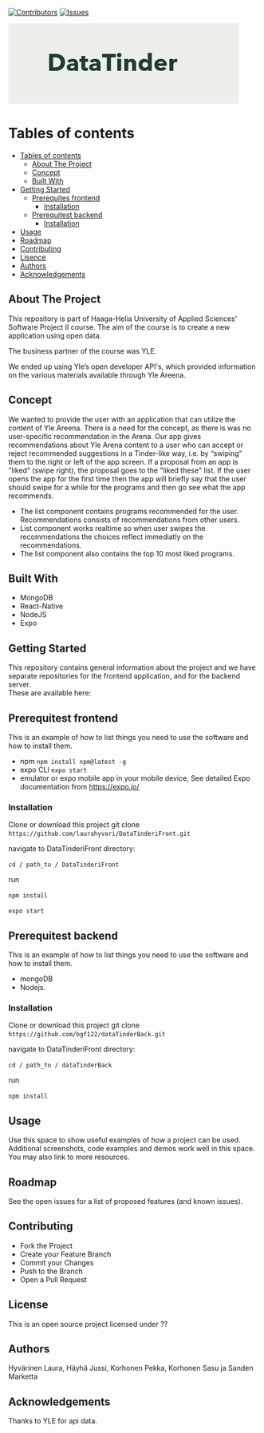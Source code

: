 [![Contributors][contributors-shield]][contributors-url]
[![Issues][issues-shield]][issues-url]

[contributors-shield]: https://img.shields.io/github/contributors/jussihayha/DataTinderit.svg?style=for-the-badge
[contributors-url]: https://github.com/jussihayha/DataTinderit/graphs/contributors
[issues-shield]: https://img.shields.io/github/issues/jussihayha/DataTinderit.svg?style=for-the-badge
[issues-url]: https://github.com/jussihayha/DataTinderit/issues
[product-screenshot]: images/logo_viritys_transparent.png


![logo](./images/DatatinderiLogo.JPG)

# Tables of contents
- [Tables of contents](#Tables-of-contents)
  - [About The Project](#about-the-project)
  - [Concept](#concept)
  - [Built With](#built-with)
- [Getting Started](#getting-started)
  - [Prerequites frontend](#prerequites-frontend)
    - [Installation](#installation)
  - [Prerequitest backend](#Prerequites-backend)
    - [Installation](#installation)
- [Usage](#usage)
- [Roadmap](#roadmap)
- [Contributing](#contributing)
- [Lisence](#Lisence)
- [Authors](#Authors)
- [Acknowledgements](#Acknowledgements)

## About The Project
This repository is part of Haaga-Helia University of Applied Sciences' Software Project II course. The aim of the course is to create a new application using open data. 

The business partner of the course was YLE.

We ended up using Yle’s open developer API's, which provided information on the various materials available through Yle Areena. 

## Concept
We wanted to provide the user with an application that can utilize the content of Yle Areena. There is a need for the concept, as there is was no user-specific recommendation in the Arena. Our app gives recommendations about Yle Arena content to a user who can accept or reject recommended suggestions in a Tinder-like way, i.e. by “swiping” them to the right or left of the app screen. If a proposal from an app is "liked" (swipe right), the proposal goes to the "liked these" list. If the user opens the app for the first time then the app will briefly say that the user should swipe for a while for the programs and then go see what the app recommends. 

* The list component contains programs recommended for the user. Recommendations consists of recommendations from other users.
* List component works realtime so when user swipes the recommendations the choices reflect immediatly on the recommendations. 
* The list component also contains the top 10 most liked programs.

## Built With

* MongoDB
* React-Native
* NodeJS
* Expo

## Getting Started
This repository contains general information about the project and we have separate repositories for the frontend application, and for the backend server.  
These are available here:


## Prerequitest frontend
This is an example of how to list things you need to use the software and how to install them.

  * npm
    `npm install npm@latest -g`
  * expo CLI
    `expo start`
  * emulator or expo mobile app in your mobile device, See detailed Expo documentation from https://expo.io/

### Installation

Clone or download this project
git clone `https://github.com/laurahyvari/DataTinderiFront.git`

navigate to DataTinderiFront directory:

`cd / path_to / DataTinderiFront`

run

`npm install`

`expo start`

## Prerequitest backend
This is an example of how to list things you need to use the software and how to install them.

* mongoDB
* Nodejs.

### Installation
Clone or download this project
git clone `https://github.com/bgf122/dataTinderBack.git`

navigate to DataTinderiFront directory:

`cd / path_to / dataTinderBack`

run

`npm install`


## Usage
Use this space to show useful examples of how a project can be used. Additional screenshots, code examples and demos work well in this space. You may also link to more resources.

## Roadmap
See the open issues for a list of proposed features (and known issues).

## Contributing

* Fork the Project
* Create your Feature Branch
* Commit your Changes
* Push to the Branch
* Open a Pull Request

## License
This is an open source project licensed under ??

## Authors
Hyvärinen Laura, Häyhä Jussi, Korhonen Pekka, Korhonen Sasu ja Sanden Marketta

## Acknowledgements
Thanks to YLE for api data.


